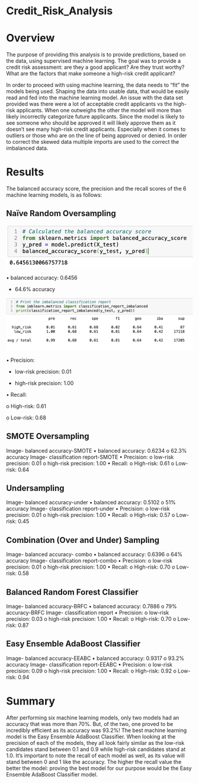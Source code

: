 # Credit_Risk_Analysis

# Overview

The purpose of providing this analysis is to provide predictions, based on the data, using supervised machine learning. The goal was to provide a credit risk assessment: are they a good applicant? Are they trust worthy? What are the factors that make someone a high-risk credit applicant? 

In order to proceed with using machine learning, the data needs to “fit” the models being used. Shaping the data into usable data, that would be easily read and fed into the machine learning model. An issue with the data set provided was there were a lot of acceptable credit applicants vs the high-risk applicants. When one outweighs the other the model will more than likely incorrectly categorize future applicants. Since the model is likely to see someone who should be approved it will likely approve them as it doesn’t see many high-risk credit applicants. Especially when it comes to outliers or those who are on the line of being approved or denied. In order to correct the skewed data multiple imports are used to the correct the imbalanced data. 

# Results

The balanced accuracy score, the precision and the recall scores of the 6 machine learning models, is as follows: 

## Naïve Random Oversampling

![](images/oversample_acc.png)

•	balanced accuracy: 0.6456 

   *	64.6% accuracy 

![](images/oversample_report.png)

•	Precision: 

   * low-risk precision: 0.01

   * high-risk precision: 1.00

•	Recall: 

o	High-risk: 0.61

o	Low-risk: 0.68

## SMOTE Oversampling 

Image- balanced accuracy-SMOTE
•	balanced accuracy: 0.6234
o	62.3% accuracy 
Image- classification report-SMOTE
•	Precision: 
o	low-risk precision: 0.01
o	high-risk precision: 1.00
•	Recall: 
o	High-risk: 0.61
o	Low-risk: 0.64

## Undersampling 

Image- balanced accuracy-under
•	balanced accuracy: 0.5102
o	51% accuracy 
Image- classification report-under
•	Precision: 
o	low-risk precision: 0.01
o	high-risk precision: 1.00
•	Recall: 
o	High-risk: 0.57
o	Low-risk: 0.45

## Combination (Over and Under) Sampling

Image- balanced accuracy- combo
•	balanced accuracy: 0.6396 
o	64% accuracy 
Image- classification report-combo
•	Precision: 
o	low-risk precision: 0.01
o	high-risk precision: 1.00
•	Recall: 
o	High-risk: 0.70
o	Low-risk: 0.58


## Balanced Random Forest Classifier

Image- balanced accuracy-BRFC
•	balanced accuracy: 0.7886
o	79% accuracy-BRFC
Image- classification report
•	Precision: 
o	low-risk precision: 0.03
o	high-risk precision: 1.00
•	Recall: 
o	High-risk: 0.70
o	Low-risk: 0.87


## Easy Ensemble AdaBoost Classifier

Image- balanced accuracy-EEABC
•	balanced accuracy: 0.9317
o	93.2% accuracy 
Image- classification report-EEABC
•	Precision: 
o	low-risk precision: 0.09
o	high-risk precision: 1.00
•	Recall: 
o	High-risk: 0.92
o	Low-risk: 0.94


# Summary 
After performing six machine learning models, only two models had an accuracy that was more than 70%. But, of the two, one proved to be incredibly efficient as its accuracy was 93.2%! The best machine learning model is the Easy Ensemble AdaBoost Classifier. When looking at the precision of each of the models, they all look fairly similar as the low-risk candidates stand between 0.1 and 0.9 while high-risk candidates stand at 1.0. It’s important to note the recall of each model as well, as its value will stand between 0 and 1 like the accuracy. The higher the recall value the better the model: proving the best model for our purpose would be the Easy Ensemble AdaBoost Classifier model.


